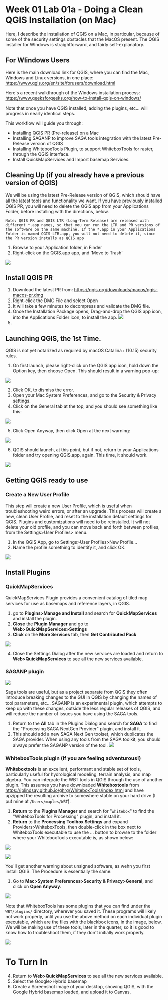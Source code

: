 # Week 01 Lab 01a - Doing a Clean QGIS Installation (on Mac)

Here, I describe the installation of QGIS on a Mac, in particular, because of some of the security settings obstacles that the MacOS present. The QGIS installer for WIndows is straightforward, and fairly self-explanatory.

## For WIindows Users
Here is the main download link for QGIS, where you can find the Mac, Windows and Linux versions, in one place:  
https://www.qgis.org/en/site/forusers/download.html

Here's a recent walkthrough of the Windows installation process:  
https://www.geeksforgeeks.org/how-to-install-qgis-on-windows/


Note that once you have QGIS installed, adding the plugins, etc... will progress in nearly identical steps.

This workflow will guide you through:

* Installing QGIS PR (Pre-release) on a Mac
* Installing SAGANP to improve SAGA tools integration with the latest Pre-Release version of QGIS
* Installing WhiteboxTools Plugin, to support WhiteboxTools for raster, through the QGIS interface.
* Install QuickMapServices and Import basemap Services.

## Cleaning Up (if you already have a previous version of QGIS)

We will be using the latest Pre-Release version of QGIS, which should have all the latest tools and functionality we want. If you have previously installed QGIS PR, you will need to delete the QGIS.app from your Applications Folder, before installing with the directions, below.

`Note: QGIS PR and QGIS LTR (Long-Term Release) are released with different *.app names, so that you can run the LTR and PR versions of the software on the same machine. If the *.app in your Applications Folder is named QGIS-LTR.app, you will not need to delete it, since the PR version installs as QGIS.app`


1. Browse to your Application folder, in Finder
2. Right-click on the QGIS.app app, and 'Move to Trash'

![](images/CleanQGISInstallationforMac-4d0f9f91.png)


## Install QGIS PR

1. Download the latest PR from: https://qgis.org/downloads/macos/qgis-macos-pr.dmg
2. Right-click the DMG File and select Open
3. It will take a few minutes to decompress and validate the DMG file.
4. Once the Installation Package opens, Drag-and-drop the QGIS app icon, into the Applications Folder icon, to install the app.
![](images/CleanQGISInstallationforMac-71de0185.png)
5.

## Launching QGIS, the 1st Time.

QGIS is not yet notarized as required by macOS Catalina+ (10.15) security rules.
1. On first launch, please right-click on the QGIS app icon, hold down the Option key, then choose Open. This should result in a warning pop-up:

![](images/CleanQGISInstallationforMac-9939f1f0.png)

2. Click OK, to dismiss the error.
3. Open your Mac System Preferences, and go to the Security & Privacy settings.
4. Click on the General tab at the top, and you should see something like this:

![](images/CleanQGISInstallationforMac-d49a655c.png)

5. Click Open Anyway, then click Open at the next warning:

![](images/CleanQGISInstallationforMac-e1f199b4.png)

6. QGIS should launch, at this point, but if not, return to your Applications folder and try opening QGIS.app, again. This time, it should work.

![](images/CleanQGISInstallationforMac-ed229237.png)

## Getting QGIS ready to use

### Create a New User Profile

This step will create a new User Profile, which is  useful when troubleshooting weird errors, or after an upgrade. This process will create a new, clean User Profile, and reset to the installation default settings for QGIS. Plugins and customizations will need to be reinstalled. It will not delete your old profile, and you can move back and forth between profiles, from the Settings>User Profiles> menu.

1. In the QGIS App, go to Settings>User Profiles>New Profile...
2. Name the profile something to identify it,  and click OK.

![](images/CleanQGISInstallationforMac-7d8fffc6.png)

## Install Plugins

### QuickMapServices

QuickMapServices Plugin provides a convenient catalog of tiled map services for use as basemaps and reference layers, in QGIS.

1. go to **Plugins>Manage and Install** and search for **QuickMapServices** and install the plugin.
2. **Close** the **Plugin Manager** and go to **Web>QuickMapServices>Settings**
3. **Click** on the **More Services** tab, then **Get Contributed Pack**


![](images/CleanQGISInstallationforMac-c46e4e28.png)

4. Close the Settings Dialog after the new services are loaded and return to **Web>QuickMapServices** to see all the new services available.

### SAGANP plugin


![](images/CleanQGISInstallationforMac-f09e68a8.png)

Saga tools are useful, but as a project separate from QGIS they often introduce breaking changes to the GUI in QGIS by changing the names of tool parameters, etc... SAGANP is an experimental plugin, which attempts to keep up with these changes, outside the less regular releases of QGIS, and will reduce the number of issues you have using the SAGA tools.

1. Return to the **All** tab in the Plugins Dialog and search for **SAGA** to find the "Processing SAGA NextGen Provider" plugin, and install it.
2. This should add a new SAGA Next Gen toolset, which duplicates the SAGA provider. When using any tools from the SAGA toolkit, you should always prefer the SAGANP version of the tool.
![](./images/CleanQGISInstallationforMac-3bc5b422.png)

### WhiteboxTools plugin (If you are feeling adventurous!)

**Whiteboxtools** is an excellent, performant and stable set of tools, particularly useful for hydrological modeling, terrain analysis, and map algebra. You can integrate the WBT tools in QGIS through the use of another plugin.
This assumes you have downloaded **Whiteboxtools** from https://jblindsay.github.io/ghrg/WhiteboxTools/index.html and have upzipped the resulting archive to somewhere stable on your hard drive (I put mine at `/Users/maples/WBT`).

1. **Return** to the **Plugins Manager** and search for "`whitebox`" to find the "WhiteboxTools for Processing" plugin, and install it.
2. **Return** to the **Processing Toolbox Settings** and expand  Providers>WhiteboxTools, then double-click in the box next to WhiteboxTools executable to use the ... button to browse to the folder where your WhiteboxTools executable is, as shown below:  

![](images/CleanQGISInstallationforMac-7ec82a0a.png)

![](images/CleanQGISInstallationforMac-80320468.png)

You'll get another warning about unsigned software, as wehn you first install QGIS. The Procedure is essentially the same:

1. Go to **Mac>System Preferences>Security & Privacy>General**, and click on **Open Anyway**.

![](images/CleanQGISInstallationforMac-e958c013.png)

Note that WhiteboxTools has some plugins that you can find under the `WBT/plugins/` directory, wherever you saved it. These programs will likely not work properly, until you use the above method on each individual plugin executable, which are the files with the blackbox icons, in the image, below. We will be making use of these tools, later in the quarter, so it is good to know how to troubleshoot them, if they don't initially work properly.

![](images/CleanQGISInstallationforMac-9ea369b3.png)

# To Turn In

4. Return to **Web>QuickMapServices** to see all the new services available.
5. Select the Google>Hybrid basemap
6. Create a Screenshot image of your desktop, showing QGIS, with the Google Hybrid basemap loaded, and upload it to Canvas.
